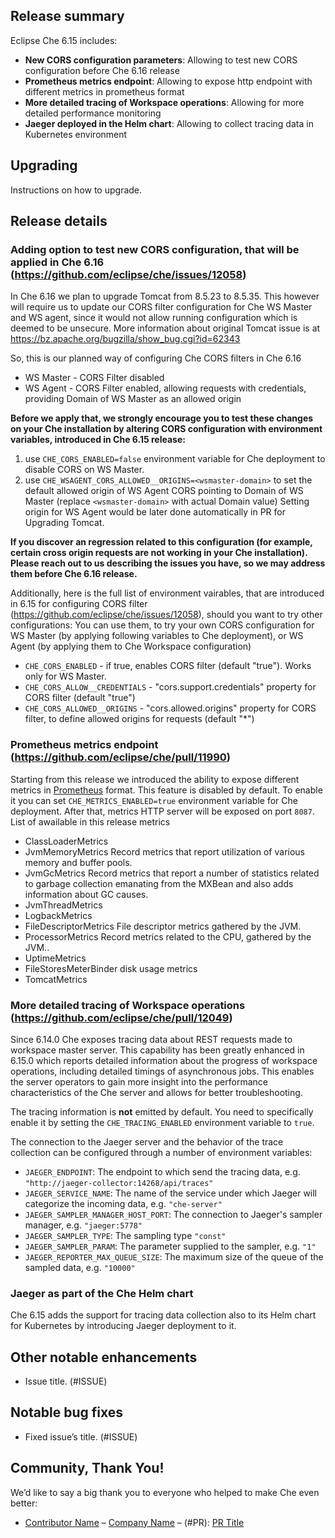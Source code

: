## Release summary

Eclipse Che 6.15 includes:

* **New CORS configuration parameters**: Allowing to test new CORS configuration before Che 6.16 release
* **Prometheus metrics endpoint**: Allowing to expose http endpoint with different metrics in prometheus format
* **More detailed tracing of Workspace operations**: Allowing for more detailed performance monitoring
* **Jaeger deployed in the Helm chart**: Allowing to collect tracing data in Kubernetes environment


## Upgrading

Instructions on how to upgrade.


## Release details

### Adding option to test new CORS configuration, that will be applied in Che 6.16 (https://github.com/eclipse/che/issues/12058)

In Che 6.16 we plan to upgrade Tomcat from 8.5.23 to 8.5.35. This however will require us to update our CORS filter configuration for Che WS Master and WS agent, since it would not allow running configuration which is deemed to be unsecure.
More information about original Tomcat issue is at https://bz.apache.org/bugzilla/show_bug.cgi?id=62343 

So, this is our planned way of configuring Che CORS filters in Che 6.16
 
- WS Master - CORS Filter disabled
- WS Agent - CORS Filter enabled, allowing requests with credentials, providing Domain of WS Master as an allowed origin

**Before we apply that, we strongly encourage you to test these changes on your Che installation by altering CORS configuration with environment variables, introduced in Che 6.15 release:**

1) use `CHE_CORS_ENABLED=false` environment variable for Che deployment to disable CORS on WS Master.
2) use `CHE_WSAGENT_CORS_ALLOWED__ORIGINS=<wsmaster-domain>` to set the default allowed origin of WS Agent CORS pointing to Domain of WS Master (replace `<wsmaster-domain>` with actual Domain value)
Setting origin for WS Agent would be later done automatically in PR for Upgrading Tomcat.

**If you discover an regression related to this configuration (for example, certain cross origin requests are not working in your Che installation).
Please reach out to us describing the issues you have, so we may address them before Che 6.16 release.**

Additionally, here is the full list of environment vairables, that are introduced in 6.15 for configuring CORS filter (https://github.com/eclipse/che/issues/12058), should you want to try other configurations:
You can use them, to try your own CORS configuration for WS Master (by applying following variables to Che deployment), or WS Agent (by applying them to Che Workspace configuration)

- `CHE_CORS_ENABLED` - if true, enables CORS filter (default "true"). Works only for WS Master.
- `CHE_CORS_ALLOW__CREDENTIALS` - "cors.support.credentials" property for CORS filter (default "true")
- `CHE_CORS_ALLOWED__ORIGINS` - "cors.allowed.origins" property for CORS filter, to define allowed origins for requests (default "*")


### Prometheus metrics endpoint (https://github.com/eclipse/che/pull/11990)
Starting from this release we introduced the ability to expose different metrics in [Prometheus](https://prometheus.io/) format.
This feature is disabled by default. To enable it you can set `CHE_METRICS_ENABLED=true` environment variable for Che deployment.
After that, metrics HTTP server will be exposed on port `8087`. List of awailable in this release metrics

- ClassLoaderMetrics
- JvmMemoryMetrics Record metrics that report utilization of various memory and buffer pools.
- JvmGcMetrics Record metrics that report a number of statistics related to garbage collection emanating from the MXBean and also adds information about GC causes.
- JvmThreadMetrics
- LogbackMetrics
- FileDescriptorMetrics File descriptor metrics gathered by the JVM.
- ProcessorMetrics Record metrics related to the CPU, gathered by the JVM..
- UptimeMetrics
- FileStoresMeterBinder disk usage metrics
- TomcatMetrics


### More detailed tracing of Workspace operations (https://github.com/eclipse/che/pull/12049)

Since 6.14.0 Che exposes tracing data about REST requests made to workspace master server.
This capability has been greatly enhanced in 6.15.0 which reports detailed information about
the progress of workspace operations, including detailed timings of asynchronous jobs. This enables
the server operators to gain more insight into the performance characteristics of the Che server and
allows for better troubleshooting.
 
The tracing information is **not** emitted by default. You need to specifically enable it by setting
the `CHE_TRACING_ENABLED` environment variable to `true`.

The connection to the Jaeger server and the behavior of the trace collection can be configured
through a number of environment variables:

* `JAEGER_ENDPOINT`: The endpoint to which send the tracing data, e.g. `"http://jaeger-collector:14268/api/traces"`
* `JAEGER_SERVICE_NAME`: The name of the service under which Jaeger will categorize the incoming
data, e.g. `"che-server"`
* `JAEGER_SAMPLER_MANAGER_HOST_PORT`: The connection to Jaeger's sampler manager, e.g. `"jaeger:5778"`
* `JAEGER_SAMPLER_TYPE`: The sampling type `"const"`
* `JAEGER_SAMPLER_PARAM`: The parameter supplied to the sampler, e.g. `"1"`
* `JAEGER_REPORTER_MAX_QUEUE_SIZE`: The maximum size of the queue of the sampled data, e.g. `"10000"`

### Jaeger as part of the Che Helm chart

Che 6.15 adds the support for tracing data collection also to its Helm chart for Kubernetes by 
introducing Jaeger deployment to it.

## Other notable enhancements

* Issue title. (#ISSUE)

## Notable bug fixes

* Fixed issue’s title. (#ISSUE)

## Community, Thank You!

We’d like to say a big thank you to everyone who helped to make Che even better:

* [Contributor Name](<PROFILE_URL>) – [Company Name](<COMPANY_URL>) – (#PR): [PR Title](<PR_URL>)
